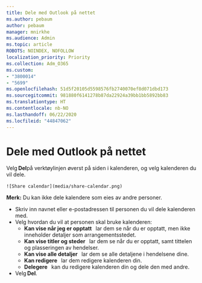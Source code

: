 ```yaml
---
title: Dele med Outlook på nettet
ms.author: pebaum
author: pebaum
manager: mnirkhe
ms.audience: Admin
ms.topic: article
ROBOTS: NOINDEX, NOFOLLOW
localization_priority: Priority
ms.collection: Adm_O365
ms.custom:
- "3800014"
- "5699"
ms.openlocfilehash: 51d5f20105d5598576fb2740070ef8d071dbd173
ms.sourcegitcommit: 981880f6141278b87da22924a39bb1bb5892bb83
ms.translationtype: HT
ms.contentlocale: nb-NO
ms.lasthandoff: 06/22/2020
ms.locfileid: "44847062"
---
```

# <a name="sharing-with-outlook-on-the-web"></a>Dele med Outlook på nettet

Velg **Del**på verktøylinjen øverst på siden i kalenderen, og velg kalenderen du vil dele.

    ![Share calendar](media/share-calendar.png)

**Merk:** Du kan ikke dele kalendere som eies av andre personer.

- Skriv inn navnet eller e-postadressen til personen du vil dele kalenderen med.
- Velg hvordan du vil at personen skal bruke kalenderen:
    - **Kan vise når jeg er opptatt**   lar dem se når du er opptatt, men ikke inneholder detaljer som arrangementsstedet.
    - **Kan vise titler og steder**   lar dem se når du er opptatt, samt tittelen og plasseringen av hendelser.
    - **Kan vise alle detaljer**   lar dem se alle detaljene i hendelsene dine.
    - **Kan redigere**   lar dem redigere kalenderen din.
    - **Delegere**   kan du redigere kalenderen din og dele den med andre.
- Velg **Del**.
